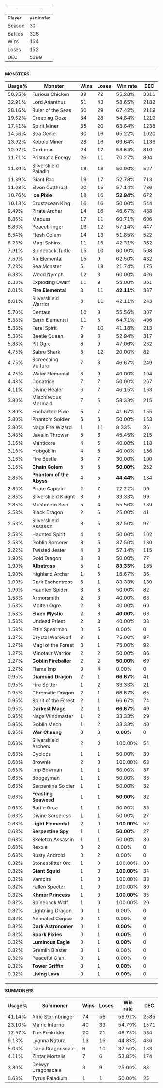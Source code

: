 .|.
|-|-
Player|yeninsfer
Season|30
Battles|316
Wins|164
Loses|152
DEC|5699

---
**MONSTERS**

Usage%|Monster|Wins|Loses|Win rate|DEC|
-|-|-|-|-|-|
50.95%|Furious Chicken|89|72|55.28%|3311|
32.91%|Lord Arianthus|61|43|58.65%|2182|
28.16%|Ruler of the Seas|60|29|67.42%|2119|
19.62%|Creeping Ooze|34|28|54.84%|1219|
17.41%|Spirit Miner|35|20|63.64%|1238|
14.56%|Sea Genie|30|16|65.22%|1020|
13.92%|Kobold Miner|28|16|63.64%|1136|
12.97%|Cerberus|24|17|58.54%|810|
11.71%|Prismatic Energy|26|11|70.27%|804|
11.39%|Silvershield Paladin|18|18|50.00%|527|
11.39%|Giant Roc|19|17|52.78%|713|
11.08%|Elven Cutthroat|20|15|57.14%|786|
10.76%|**Ice Pixie**|18|16|**52.94%**|672|
10.13%|Crustacean King|16|16|50.00%|544|
9.49%|Pirate Archer|14|16|46.67%|488|
8.86%|Medusa|17|11|60.71%|606|
8.86%|Peacebringer|16|12|57.14%|447|
8.54%|Flesh Golem|14|13|51.85%|522|
8.23%|Magi Sphinx|11|15|42.31%|362|
7.91%|Spineback Turtle|15|10|60.00%|508|
7.59%|Air Elemental|15|9|62.50%|432|
7.28%|Sea Monster|5|18|21.74%|175|
6.33%|Wood Nymph|12|8|60.00%|426|
6.33%|Exploding Dwarf|11|9|55.00%|361|
6.01%|**Fire Elemental**|8|11|**42.11%**|337|
6.01%|Silvershield Warrior|8|11|42.11%|243|
5.70%|Centaur|10|8|55.56%|307|
5.38%|Earth Elemental|11|6|64.71%|406|
5.38%|Feral Spirit|7|10|41.18%|213|
5.38%|Beetle Queen|9|8|52.94%|317|
5.38%|Pit Ogre|8|9|47.06%|282|
4.75%|Sabre Shark|3|12|20.00%|82|
4.75%|Screeching Vulture|7|8|46.67%|249|
4.75%|Water Elemental|6|9|40.00%|194|
4.43%|Cocatrice|7|7|50.00%|267|
4.11%|Divine Healer|6|7|46.15%|163|
3.80%|Mischievous Mermaid|7|5|58.33%|215|
3.80%|Enchanted Pixie|5|7|41.67%|155|
3.80%|Phantom Soldier|6|6|50.00%|153|
3.80%|Naga Fire Wizard|1|11|8.33%|36|
3.48%|Javelin Thrower|5|6|45.45%|215|
3.16%|Manticore|4|6|40.00%|118|
3.16%|Hobgoblin|4|6|40.00%|136|
3.16%|Fire Beetle|3|7|30.00%|100|
3.16%|**Chain Golem**|5|5|**50.00%**|252|
2.85%|**Phantom of the Abyss**|4|5|**44.44%**|134|
2.85%|Pirate Captain|2|7|22.22%|56|
2.85%|Silvershield Knight|3|6|33.33%|99|
2.85%|Mushroom Seer|5|4|55.56%|189|
2.53%|Black Dragon|2|6|25.00%|41|
2.53%|Silvershield Assassin|3|5|37.50%|97|
2.53%|Haunted Spirit|4|4|50.00%|102|
2.53%|Goblin Sorcerer|3|5|37.50%|130|
2.22%|Twisted Jester|4|3|57.14%|115|
1.90%|Gold Dragon|3|3|50.00%|77|
1.90%|**Albatross**|5|1|**83.33%**|165|
1.90%|Highland Archer|1|5|16.67%|36|
1.90%|Dark Enchantress|5|1|83.33%|130|
1.90%|Haunted Spider|3|3|50.00%|82|
1.58%|Armorsmith|2|3|40.00%|68|
1.58%|Molten Ogre|2|3|40.00%|60|
1.58%|**Elven Mystic**|2|3|**40.00%**|68|
1.58%|Undead Priest|2|3|40.00%|38|
1.58%|Ettin Spearman|0|5|0.00%|0|
1.27%|Crystal Werewolf|3|1|75.00%|87|
1.27%|Magi of the Forest|3|1|75.00%|92|
1.27%|Minotaur Warrior|2|2|50.00%|86|
1.27%|**Goblin Fireballer**|2|2|**50.00%**|69|
1.27%|Flame Imp|0|4|0.00%|0|
0.95%|**Diamond Dragon**|2|1|**66.67%**|41|
0.95%|Fire Spitter|1|2|33.33%|21|
0.95%|Chromatic Dragon|2|1|66.67%|65|
0.95%|Spirit of the Forest|2|1|66.67%|74|
0.95%|**Darkest Mage**|2|1|**66.67%**|49|
0.95%|Naga Windmaster|1|2|33.33%|29|
0.95%|Goblin Mech|1|2|33.33%|40|
0.95%|**War Chaang**|0|3|**0.00%**|0|
0.63%|Silvershield Archers|2|0|100.00%|54|
0.63%|Cyclops|1|1|50.00%|30|
0.63%|Brownie|2|0|100.00%|63|
0.63%|Imp Bowman|1|1|50.00%|37|
0.63%|Boogeyman|1|1|50.00%|33|
0.63%|Serpentine Soldier|1|1|50.00%|32|
0.63%|**Feasting Seaweed**|1|1|**50.00%**|32|
0.63%|Battle Orca|1|1|50.00%|35|
0.63%|Divine Sorceress|1|1|50.00%|27|
0.63%|**Light Elemental**|2|0|**100.00%**|52|
0.63%|**Serpentine Spy**|1|1|**50.00%**|27|
0.63%|Skeleton Assassin|1|1|50.00%|30|
0.63%|Rexxie|0|2|0.00%|0|
0.63%|Rusty Android|0|2|0.00%|0|
0.32%|Stonesplitter Orc|1|0|100.00%|30|
0.32%|**Giant Squid**|1|0|**100.00%**|34|
0.32%|Vampire|1|0|100.00%|33|
0.32%|Fallen Specter|1|0|100.00%|30|
0.32%|**Khmer Princess**|1|0|**100.00%**|35|
0.32%|Spineback Wolf|1|0|100.00%|20|
0.32%|Lightning Dragon|0|1|0.00%|0|
0.32%|Animated Corpse|0|1|0.00%|0|
0.32%|**Dark Astronomer**|0|1|**0.00%**|0|
0.32%|**Spark Pixies**|0|1|**0.00%**|0|
0.32%|**Luminous Eagle**|0|1|**0.00%**|0|
0.32%|Gremlin Blaster|0|1|0.00%|0|
0.32%|Peaceful Giant|0|1|0.00%|0|
0.32%|**Tower Griffin**|0|1|**0.00%**|0|
0.32%|**Living Lava**|0|1|**0.00%**|0|

---
**SUMMONERS**

Usage%|Summoner|Wins|Loses|Win rate|DEC|
-|-|-|-|-|-|
41.14%|Alric Stormbringer|74|56|56.92%|2585|
23.10%|Malric Inferno|40|33|54.79%|1571|
12.97%|The Peakrider|20|21|48.78%|584|
9.18%|Lyanna Natura|13|16|44.83%|486|
5.06%|Daria Dragonscale|6|10|37.50%|183|
4.11%|Zintar Mortalis|7|6|53.85%|174|
3.80%|Delwyn Dragonscale|3|9|25.00%|88|
0.63%|Tyrus Paladium|1|1|50.00%|25|
